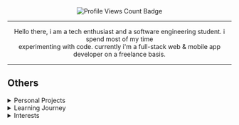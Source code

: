 <div align="center">
    <img src="https://komarev.com/ghpvc/?username=O12097&amp;style=for-the-badge" alt="Profile Views Count Badge"></p>
    <hr>
    <p>
        Hello there, i am a tech enthusiast and a software engineering student. 
        i spend most of my time <br> experimenting with code. currently i'm a 
        full-stack web & mobile app developer on a freelance basis.
    </p>
</div>
<hr>
<h2>Others</h2>
<details>
    <summary>Personal Projects</summary>
    <br />
      Here are some of my personal projects you might want to check out:
    <br />
    <ul>
        <li>soon</li>
        <li>soon</li>
        <li>soon</li>
    </ul>
</details>
<details>
    <summary>Learning Journey</summary>
    <br />
      Discover what I've been learning and experimenting with:
    <br />
    <ul>
        <li>soon</li>
        <li>soon</li>
        <li>soon</li>
        <li>soon</li>
    </ul>
</details>
<details>
    <summary>Interests</summary>
    <br />
        My interests outside of coding:
    <br />
    <p>
    Literature, Sudoku, Science non/Fic,<br>
    Art, Classical Music, Action Comic.
    </p>
</details>
